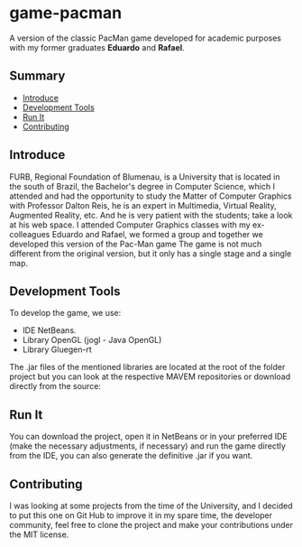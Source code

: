 # game-pacman

A version of the classic PacMan game developed for academic purposes with my former graduates __Eduardo__ and __Rafael__.

## Summary

  - [Introduce](#introduce)
  - [Development Tools](#development-tools)
  - [Run It](#run-it)
  - [Contributing](#contributing)
  
## Introduce

FURB, Regional Foundation of Blumenau, is a University that is located in the south of Brazil, the Bachelor's degree in Computer Science, which I attended and had the opportunity to study the Matter of Computer Graphics with Professor Dalton Reis, he is an expert in Multimedia, Virtual Reality, Augmented Reality, etc. And he is very patient with the students; take a look at his web space.
I attended Computer Graphics classes with my ex-colleagues Eduardo and Rafael, we formed a group and together we developed this version of the Pac-Man game
The game is not much different from the original version, but it only has a single stage and a single map.

## Development Tools

To develop the game, we use:
- IDE NetBeans.
- Library  OpenGL (jogl - Java OpenGL)
- Library  Gluegen-rt

The .jar files of the mentioned libraries are located at the root of the folder project but you can look at the respective MAVEM repositories or download directly from the source:


## Run It

You can download the project, open it in NetBeans or in your preferred IDE (make the necessary adjustments, if necessary) and run the game directly from the IDE, you can also generate the definitive .jar if you want.

## Contributing

I was looking at some projects from the time of the University, and I decided to put this one on Git Hub to improve it in my spare time, the developer community, feel free to clone the project and make your contributions under the MIT license.


 
 
